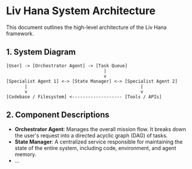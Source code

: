 <!--
Optimized: 2025-10-03
RPM: 3.6.0.6.ops-technology-ship-status-documentation
Session: Dual-AI Collaboration - Sonnet Docs Sweep
-->
# Liv Hana System Architecture

This document outlines the high-level architecture of the Liv Hana framework.

## 1. System Diagram

```
[User] -> [Orchestrator Agent] -> [Task Queue]
                                     |
                                     v
[Specialist Agent 1] <-> [State Manager] <-> [Specialist Agent 2]
       |                                           |
       v                                           v
[Codebase / Filesystem] <------------------- [Tools / APIs]
```

## 2. Component Descriptions

- **Orchestrator Agent**: Manages the overall mission flow. It breaks down the user's request into a directed acyclic graph (DAG) of tasks.
- **State Manager**: A centralized service responsible for maintaining the state of the entire system, including code, environment, and agent memory.
- ...

<!-- Last verified: 2025-10-02 -->

<!-- Optimized: 2025-10-02 -->

<!-- Last updated: 2025-10-02 -->

<!-- Last optimized: 2025-10-02 -->
